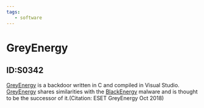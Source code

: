 ```yaml
---
tags:
   - software
---
```

# GreyEnergy
## ID:S0342
[GreyEnergy](software/S0342) is a backdoor written in C and compiled in Visual Studio. [GreyEnergy](software/S0342) shares similarities with the [BlackEnergy](software/S0089) malware and is thought to be the successor of it.(Citation: ESET GreyEnergy Oct 2018)
